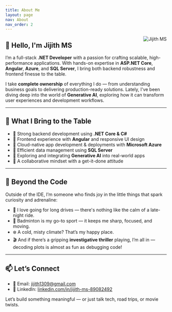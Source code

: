 ```yaml
---
title: About Me
layout: page
nav: About
nav_order: 2
---
```


<img src="{{ '/assets/img/jijith.jpg' | relative_url }}" alt="Jijith MS" class="rounded-circle mb-3" style="max-width: 150px; float: right; margin-left: 20px;">

## 👋 Hello, I'm Jijith MS

I’m a full-stack **.NET Developer** with a passion for crafting scalable, high-performance applications. With hands-on expertise in **ASP.NET Core**, **Angular**, **Azure**, and **SQL Server**, I bring both backend robustness and frontend finesse to the table.

I take **complete ownership** of everything I do — from understanding business goals to delivering production-ready solutions. Lately, I've been diving deep into the world of **Generative AI**, exploring how it can transform user experiences and development workflows.

---

## 💼 What I Bring to the Table

- 🔹 Strong backend development using **.NET Core & C#**
- 🔹 Frontend experience with **Angular** and responsive UI design
- 🔹 Cloud-native app development & deployments with **Microsoft Azure**
- 🔹 Efficient data management using **SQL Server**
- 🔹 Exploring and integrating **Generative AI** into real-world apps
- 🔹 A collaborative mindset with a get-it-done attitude

---

## 🎯 Beyond the Code

Outside of the IDE, I’m someone who finds joy in the little things that spark curiosity and adrenaline:

- 🚗 I love going for long drives — there's nothing like the calm of a late-night ride.
- 🏸 Badminton is my go-to sport — it keeps me sharp, focused, and moving.
- ❄️ A cold, misty climate? That’s my happy place.
- 🎬 And if there’s a gripping **investigative thriller** playing, I’m all in — decoding plots is almost as fun as debugging code!

---

## 📫 Let’s Connect

- 📧 Email: [jijith1309@gmail.com](mailto:jijith1309@gmail.com)  
- 💼 LinkedIn: [linkedin.com/in/jijith-ms-89082492](https://www.linkedin.com/in/jijith-ms-89082492/)

Let’s build something meaningful — or just talk tech, road trips, or movie twists.
